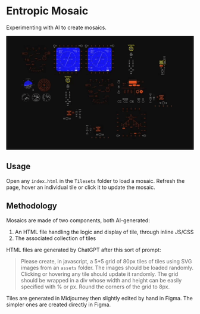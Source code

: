 # Entropic Mosaic

<!-- Meilleur nom. Entropic Tiles? mosaique tesselle entropics isentropic entro-pic-->

Experimenting with AI to create mosaics.

<!-- optionally-parameterized, random, interactive -->

![](demo.gif)

## Usage

Open any `index.html` in the `Tilesets` folder to load a mosaic.
Refresh the page, hover an individual tile or click it to update the mosaic.

<!-- ## Available Tilesets

liste illustrée( et commentée si comportement ou prompt intéressant de code ou d'image)

![tileset1](pic1.png) (en gif tiens)
quick PoC
find source

![tileset2](pic2.png)

![tileset3](pic3.png) -->

## Methodology

Mosaics are made of two components, both AI-generated:

1. An HTML file handling the logic and display of tile, through inline JS/CSS
2. The associated collection of tiles

HTML files are generated by ChatGPT after this sort of prompt:

>Please create, in javascript, a 5*5 grid of 80px tiles of tiles using SVG images from an `assets` folder.
The images should be loaded randomly. Clicking or hovering any tile should update it randomly.
The grid should be wrapped in a div whose width and height can be easily specified with % or px. Round the corners of the grid to 8px.

Tiles are generated in Midjourney then slightly edited by hand in Figma. The simpler ones are created directly in Figma.
